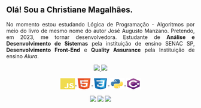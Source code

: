 ## Olá! Sou a Christiane Magalhães.
<div align="justify"> No momento estou estudando Lógica de Programação - Algoritmos por meio do livro de mesmo nome do autor José Augusto Manzano. 
  Pretendo, em 2023, me tornar desenvolvedora. 
  Estudante de <b>Análise e Desenvolvimento de Sistemas</b> pela instituição de ensino SENAC SP, <b>Desenvolvimento Front-End</b> e <b>Quality Assurance</b> pela Instituição de ensino <i>Alura</i>.
  </div>
    <p>
<div align="center">
  <a href="https://github.com/ChrisMaga">
  <img height="32%" src="https://github-readme-stats.vercel.app/api?username=ChrisMaga&show_icons=true&theme=dracula&include_all_commits=true&count_private=true"/>
  <img height="130em" src="https://github-readme-stats.vercel.app/api/top-langs/?username=ChrisMaga&layout=compact&langs_count=7&theme=dracula"/>
</div>
  
<div style="display: inline_block" align="center"><br>
  <img align="center" alt="Chris-Js" height="30" width="40" src="https://raw.githubusercontent.com/devicons/devicon/master/icons/javascript/javascript-plain.svg">
  <img align="center" alt="Chris-HTML" height="30" width="40" src="https://raw.githubusercontent.com/devicons/devicon/master/icons/html5/html5-original.svg">
  <img align="center" alt="Chris-CSS" height="30" width="40" src="https://raw.githubusercontent.com/devicons/devicon/master/icons/css3/css3-original.svg">
  <img align="center" alt="Chris-Python" height="30" width="40" src="https://raw.githubusercontent.com/devicons/devicon/master/icons/python/python-original.svg">
  <img align="center" alt="Chris-Csharp" height="30" width="40" src="https://raw.githubusercontent.com/devicons/devicon/master/icons/csharp/csharp-original.svg">
  </div>  
<br>

  
<div style="display: inline_block" align="center"><center>
  <a href="https://www.instagram.com/chrismagalhaes_dev/" target="_blank"><img src="https://img.shields.io/badge/-Instagram-%23E4405F?style=for-the-badge&logo=instagram&logoColor=white" target="_blank"></a>
  <a href = "mailto:christianem.arcari@gmail.com"><img src="https://img.shields.io/badge/-Gmail-%23333?style=for-the-badge&logo=gmail&logoColor=white" target="_blank"></a>
  <a href="https://www.linkedin.com/in/christiane-magalhaes/" target="_blank"><img src="https://img.shields.io/badge/-LinkedIn-%230077B5?style=for-the-badge&logo=linkedin&logoColor=white" target="_blank"></a></center>
      
</div>

